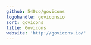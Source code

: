 ```yaml
---
github: 540co/govicons
logohandle: goviconsio
sort: govicons
title: Govicons
website: 'http://govicons.io/'
---
```

